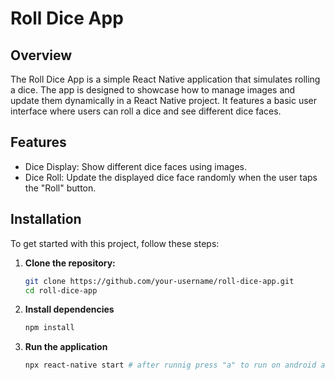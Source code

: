 # Roll Dice App

## Overview

The Roll Dice App is a simple React Native application that simulates rolling a dice. The app is designed to showcase how to manage images and update them dynamically in a React Native project. It features a basic user interface where users can roll a dice and see different dice faces.

## Features

- Dice Display: Show different dice faces using images.
- Dice Roll: Update the displayed dice face randomly when the user taps the "Roll" button.


## Installation

To get started with this project, follow these steps:

1. **Clone the repository:**
   ```bash
   git clone https://github.com/your-username/roll-dice-app.git
   cd roll-dice-app

2. **Install dependencies**
   ```bash
   npm install

2. **Run the application**
   ```bash
   npx react-native start # after runnig press "a" to run on android and "i" on iOS
   
   

